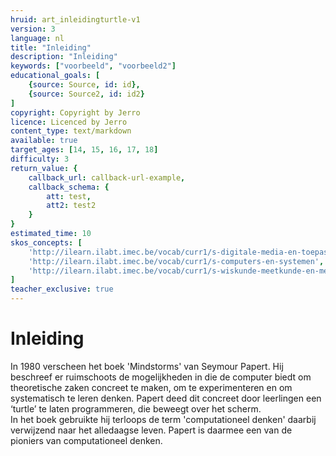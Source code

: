 ```yaml
---
hruid: art_inleidingturtle-v1
version: 3
language: nl
title: "Inleiding"
description: "Inleiding"
keywords: ["voorbeeld", "voorbeeld2"]
educational_goals: [
    {source: Source, id: id}, 
    {source: Source2, id: id2}
]
copyright: Copyright by Jerro
licence: Licenced by Jerro
content_type: text/markdown
available: true
target_ages: [14, 15, 16, 17, 18]
difficulty: 3
return_value: {
    callback_url: callback-url-example,
    callback_schema: {
        att: test,
        att2: test2
    }
}
estimated_time: 10
skos_concepts: [
    'http://ilearn.ilabt.imec.be/vocab/curr1/s-digitale-media-en-toepassingen', 
    'http://ilearn.ilabt.imec.be/vocab/curr1/s-computers-en-systemen', 
    'http://ilearn.ilabt.imec.be/vocab/curr1/s-wiskunde-meetkunde-en-metend-rekenen'
]
teacher_exclusive: true
---
```


# Inleiding

In 1980 verscheen het boek 'Mindstorms' van Seymour Papert. Hij beschreef er ruimschoots de mogelijkheden in die de computer biedt om theoretische zaken concreet te maken, om te experimenteren en om systematisch te leren denken. Papert deed dit concreet door leerlingen een ‘turtle’ te laten programmeren, die beweegt over het scherm.<br>
In het boek gebruikte hij terloops de term 'computationeel denken' daarbij verwijzend naar het alledaagse leven. Papert is daarmee een van de pioniers van computationeel denken.
